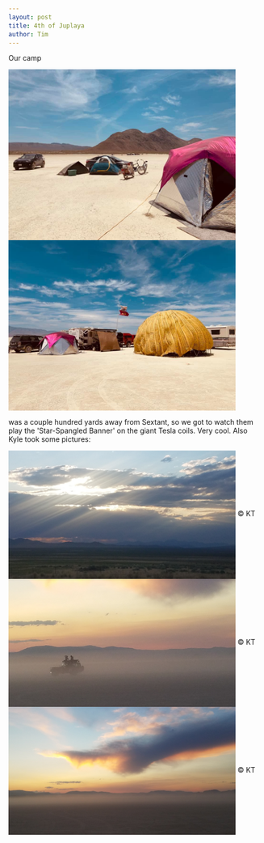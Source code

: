 ```yaml
---
layout: post
title: 4th of Juplaya
author: Tim
---
```


Our camp

<img align="center" src="/images/juplaya2019/camp1.jpg" width="450"/>   

<img align="center" src="/images/juplaya2019/camp2.jpg" width="450"/>   

was a couple hundred yards away from Sextant, so we got to watch them play the 'Star-Spangled Banner' on the giant Tesla coils. Very cool. Also Kyle took some pictures:

<img align="center" src="/images/juplaya2019/landscape_1.jpg" width="450"/>   
© KT

<img align="center" src="/images/juplaya2019/landscape_2.jpg" width="450"/>   
© KT

<img align="center" src="/images/juplaya2019/landscape_3.jpg" width="450"/>   
© KT
